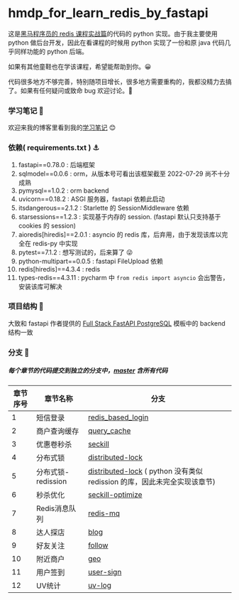 # hmdp_for_learn_redis_by_fastapi

这是[黑马程序员的 redis 课程实战篇](https://www.bilibili.com/video/BV1cr4y1671t?p=24)的代码的 python 实现。由于我主要使用
python 做后台开发，因此在看课程的时候用 python 实现了一份和原 java 代码几乎同样功能的 python 后端。

如果有其他童鞋也在学该课程，希望能帮助到你。😀

代码很多地方不够完善，特别随项目增长，很多地方需要重构的，我都没精力去搞了。如果有任何疑问或致命 bug 欢迎讨论。🥂

### 学习笔记 📓

欢迎来我的博客里看到我的[学习笔记](https://boh5.com/categories/redis/) 😊

### 依赖( requirements.txt ) ⚓

1. fastapi==0.78.0 : 后端框架
2. sqlmodel==0.0.6 : orm，从版本号可看出该框架截至 2022-07-29 尚不十分成熟
3. pymysql==1.0.2 : orm backend
4. uvicorn==0.18.2 : ASGI 服务器，fastapi 依赖此启动
5. itsdangerous==2.1.2 : Starlette 的 SessionMiddleware 依赖
6. starsessions==1.2.3 : 实现基于内存的 session. (fastapi 默认只支持基于 cookies 的 session)
7. aioredis[hiredis]==2.0.1 : asyncio 的 redis 库，后弃用，由于发现该库以完全在 redis-py 中实现
8. pytest==7.1.2 : 想写测试的，后来算了 😜
9. python-multipart==0.0.5 : fastapi FileUpload 依赖
10. redis[hiredis]==4.3.4 : redis
11. types-redis==4.3.11 : pycharm 中 `from redis import asyncio` 会出警告，安装该库可解决

### 项目结构 🧱

大致和 fastapi 作者提供的 [Full Stack FastAPI PostgreSQL](https://github.com/tiangolo/full-stack-fastapi-postgresql)
模板中的 backend 结构一致

### 分支 🕎

##### 每个章节的代码提交到独立的分支中，[master](https://github.com/dilless/hmdp_for_learn_redis_by_fastapi/tree/master) 含所有代码

| 章节序号 | 章节名称            | 分支                                                                                                                                          |
|------|-----------------|---------------------------------------------------------------------------------------------------------------------------------------------|
| 1    | 短信登录            | [redis_based_login](https://github.com/dilless/hmdp_for_learn_redis_by_fastapi/tree/redis_based_login)                                      |
| 2    | 商户查询缓存          | [query_cache](https://github.com/dilless/hmdp_for_learn_redis_by_fastapi/tree/query_cache)                                                  |
| 3    | 优惠卷秒杀           | [seckill](https://github.com/dilless/hmdp_for_learn_redis_by_fastapi/tree/seckill)                                                          |
| 4    | 分布式锁            | [distributed-lock](https://github.com/dilless/hmdp_for_learn_redis_by_fastapi/tree/distributed-lock)                                        |
| 5    | 分布式锁-redission  | [distributed-lock](https://github.com/dilless/hmdp_for_learn_redis_by_fastapi/tree/distributed-lock) ( python 没有类似 redission 的库，因此未完全实现该章节) |
| 6    | 秒杀优化            | [seckill-optimize](https://github.com/dilless/hmdp_for_learn_redis_by_fastapi/tree/seckill-optimize)                                        |
| 7    | Redis消息队列       | [redis-mq](https://github.com/dilless/hmdp_for_learn_redis_by_fastapi/tree/redis-mq)                                                        |
| 8    | 达人探店            | [blog](https://github.com/dilless/hmdp_for_learn_redis_by_fastapi/tree/blog)                                                                |
| 9    | 好友关注            | [follow](https://github.com/dilless/hmdp_for_learn_redis_by_fastapi/tree/follow)                                                            |
| 10   | 附近商户            | [geo](https://github.com/dilless/hmdp_for_learn_redis_by_fastapi/tree/geo)                                                                  |
| 11   | 用户签到            | [user-sign](https://github.com/dilless/hmdp_for_learn_redis_by_fastapi/tree/user-sign)                                                      |
| 12   | UV统计            | [uv-log](https://github.com/dilless/hmdp_for_learn_redis_by_fastapi/tree/uv-log)                                                            |
